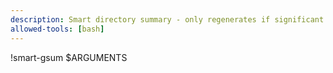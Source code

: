 ```yaml
---
description: Smart directory summary - only regenerates if significant changes detected
allowed-tools: [bash]
---
```


!smart-gsum $ARGUMENTS